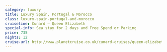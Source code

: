 ```yaml
---
category: luxury
title: Luxury Spain, Portugal & Morocco
class: luxury-spain-portugal-and-morocco
cruiseline: Cunard – Queen Elizabeth
special-info: Sea stay for 2 days and Free Spend or Parking
price: 735
nights: 12
cruise-url: http://www.planetcruise.co.uk/cunard-cruises/queen-elizabeth/22-november-2016/97983?utm_medium=referral&utm_source=secret-escapes&utm_campaign=website
---
```


